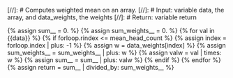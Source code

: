 [//]: # Computes weighted mean on an array.
[//]: # Input: variable data, the array, and data_weights, the weights
[//]: # Return: variable return

{% assign sum__ = 0. %}
{% assign sum_weights__ = 0. %}
{% for val in {{data}} %}
{% if forloop.rindex <= mean_head_count %}
{% assign index = forloop.index | plus: -1 %}
{% assign w = data_weights[index] %}
{% assign sum_weights__ = sum_weights__ | plus: w %}
{% assign valw = val | times: w %}
{% assign sum__ = sum__ | plus: valw %}
{% endif %}
{% endfor %}
{% assign return = sum__ | divided_by: sum_weights__ %}
